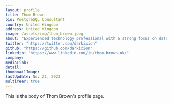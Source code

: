 ```yaml
---
layout: profile
title: Thom Brown
bio: PostgreSQL Consultant
country: United Kingdom 
address: United Kingdom
image: /assets/img/thom_brown.jpeg
about: "Experienced technology professional with a strong focus on databases, open-source solutions, and customer support. As a Principal Support Engineer at EDB, I have dealt with a wide range of issues, from critical system crises to functionality inquiries. My former role as an Engineering Project Manager allowed me to lead the co-ordination of development and planning phases for EDB's flagship product, ensuring the delivery of high-quality solutions on time."
twitter: "https://twitter.com/darkixion"
github: "https://github.com/darkixion"
linkedin: "https://www.linkedin.com/in/thom-brown-uk/"
company: 
mediaLink: 
detail: 
thumbnailImage:
lastUpdate: Nov 21, 2023
multiYear: true
---
```


This is the body of Thom Brown's profile page.
